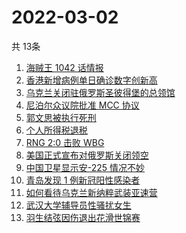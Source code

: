# 2022-03-02
  共 13条

  <!-- BEGIN -->
  <!-- 最后更新时间:Wed Mar 02 2022 20:11:23 GMT+0000 (Coordinated Universal Time) -->
  1. [海贼王 1042 话情报](https://www.zhihu.com/search?q=海贼王)
1. [香港新增病例单日确诊数字创新高](https://www.zhihu.com/search?q=香港疫情)
1. [乌克兰关闭驻俄罗斯圣彼得堡的总领馆](https://www.zhihu.com/search?q=俄罗斯乌克兰)
1. [尼泊尔众议院批准 MCC 协议](https://www.zhihu.com/search?q=尼泊尔)
1. [郭文思被执行死刑](https://www.zhihu.com/search?q=郭文思)
1. [个人所得税退税](https://www.zhihu.com/search?q=个人所得税)
1. [RNG 2:0 击败 WBG](https://www.zhihu.com/search?q=rng)
1. [美国正式宣布对俄罗斯关闭领空](https://www.zhihu.com/search?q=美国对俄罗斯关闭领空)
1. [中国卫星显示安-225 情况不妙](https://www.zhihu.com/search?q=安-225)
1. [青岛发现 1 例新冠阳性感染者](https://www.zhihu.com/search?q=青岛疫情)
1. [如何看待乌克兰新纳粹武装亚速营](https://www.zhihu.com/search?q=亚速营)
1. [武汉大学辅导员性骚扰女生](https://www.zhihu.com/search?q=武汉大学辅导员)
1. [羽生结弦因伤退出花滑世锦赛](https://www.zhihu.com/search?q=羽生结弦)
  <!-- END -->
  
